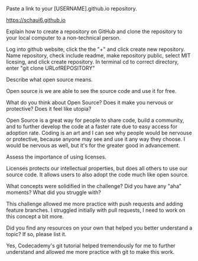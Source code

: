 Paste a link to your [USERNAME].github.io repository.

https://schaui6.github.io

Explain how to create a repository on GitHub and clone the repository to your local computer to a non-technical person.

Log into github website, click the the "+" and click create new repository.  Name repository, check include readme, make repository public, select MIT licesing, and click create repository. In terminal cd to correct directory, enter "git clone URLofREPOSITORY"

Describe what open source means.

Open source is we are able to see the source code and use it for free.

What do you think about Open Source? Does it make you nervous or protective? Does it feel like utopia?

Open Source is a great way for people to share code, build a community, and to further develop the code at a faster rate due to easy access for adoption rate.  Coding is an art and I can see why people would be nervouse or protective, because anyone may see and use it any way they choose. I would be nervous as well, but it's for the greater good in advancement.

Assess the importance of using licenses.

Licenses protects our intellectual properties, but does all others to use our source code.  It allows users to also adopt the code much like open source.

What concepts were solidified in the challenge? Did you have any "aha" moments? What did you struggle with?

This challenge allowed me more practice with push requests and adding feature branches.  I struggled initially with pull requests, I need to work on this concept a bit more.

Did you find any resources on your own that helped you better understand a topic? If so, please list it.

Yes, Codecademy's git tutorial helped tremendously for me to further understand and allowed me more practice with git to make this work.
